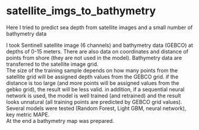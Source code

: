 # satellite_imgs_to_bathymetry
Here I tried to predict sea depth from satellite images and a small number of bathymetry data

I took Sentinell satellite image (6 channels) and bathymetry data (GEBCO) at depths of 0-15 meters. There are also data on coordinates and distance of points from shore (they are not used in the model). Bathymetry data are transferred to the satellite image grid.  
The size of the training sample depends on how many points from the satellite grid will be assigned depth values from the GEBCO grid. if the distance is too large (and more points will be assigned values from the gebko grid), the result will be less valid. in addition, if a sequential neural network is used, the model is well trained (and retrained) and the result looks unnatural (all training points are predicted by GEBCO grid values).  
Several models were tested (Random Forest, Light GBM, neural network), key metric MAPE.  
At the end a bathymetry map was prepared.
